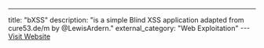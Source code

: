 ---
title: "bXSS"
description: "is a simple Blind XSS application adapted from cure53.de/m by @LewisArdern."
external_category: "Web Exploitation"
---[Visit Website](https://github.com/LewisArdern/bXSS)


